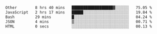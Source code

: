 <!--START_SECTION:waka-->

```txt
Other        8 hrs 40 mins   ██████████████████▓░░░░░░   75.05 %
JavaScript   2 hrs 17 mins   █████░░░░░░░░░░░░░░░░░░░░   19.84 %
Bash         29 mins         █░░░░░░░░░░░░░░░░░░░░░░░░   04.24 %
JSON         4 mins          ▒░░░░░░░░░░░░░░░░░░░░░░░░   00.71 %
HTML         0 secs          ░░░░░░░░░░░░░░░░░░░░░░░░░   00.13 %
```

<!--END_SECTION:waka-->
